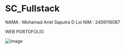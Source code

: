 # SC_Fullstack
NAMA : Mohamad Ariel Saputra D Loi
NIM : 2409116087

WEB PORTOFOLIO

![image](https://github.com/user-attachments/assets/55fff39f-0718-4407-9270-8163638266e6)

